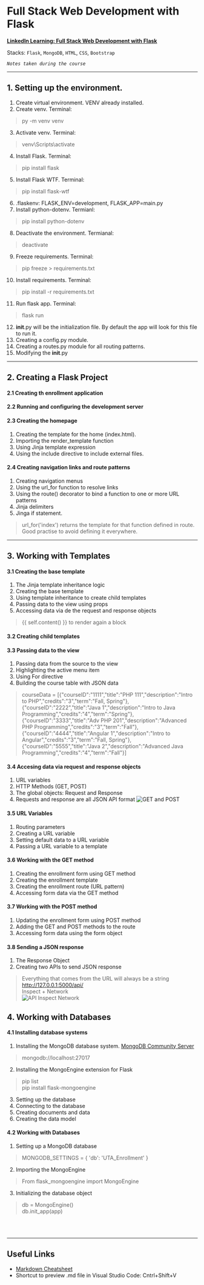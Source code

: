 # Full Stack Web Development with Flask

**[LinkedIn Learning: Full Stack Web Development with Flask](https://www.linkedin.com/learning/full-stack-web-development-with-flask/)**

Stacks: `Flask`, `MongoDB`, `HTML`, `CSS`, `Bootstrap`

*`Notes taken during the course`*

---

## 1. Setting up the environment.
1. Create virtual environment. VENV already installed.
2. Create venv. Terminal: 
> py -m venv venv
3. Activate venv. Terminal: 
> venv\Scripts\activate
4. Install Flask. Terminal: 
> pip install flask 
5. Install Flask WTF. Terminal: 
> pip install flask-wtf
6. .flaskenv: FLASK_ENV=development, FLASK_APP=main.py
7. Install python-dotenv. Termianl: 
> pip install python-dotenv
8. Deactivate the environment. Termianal: 
> deactivate
9. Freeze requirements. Terminal:
> pip freeze > requirements.txt
10. Install requirements. Terminal:
> pip install -r requirements.txt
11. Run flask app. Terminal:
> flask run
12. __init__.py will be the initialization file. By default the app will look for this file to run it.
13. Creating a config.py module.
14. Creating a routes.py module for all routing patterns.
15. Modifying the __init__.py

---

## 2. Creating a Flask Project
#### 2.1 Creating th enrollment application
#### 2.2 Running and configuring the development server
#### 2.3 Creating the homepage
1. Creating the template for the home (index.html).
2. Importing the render_template function
3. Using Jinja template expression
4. Using the include directive to include external files.

#### 2.4 Creating navigation links and route patterns
1. Creating navigation menus
2. Using the url_for function to resolve links
3. Using the route() decorator to bind a function to one or more URL patterns
4. Jinja delimiters
5. Jinga if statement.
> url_for('index') returns the template for that function defined in route. Good practise to avoid defining it everywhere. 

---

## 3. Working with Templates
#### 3.1 Creating the base template
1. The Jinja template inheritance logic
2. Creating the base template
3. Using template inheritance to create child templates
4. Passing data to the view using props
5. Accessing data via de the request and response objects
> {{ self.content() }} to render again a block

#### 3.2 Creating child templates

#### 3.3 Passing data to the view
1. Passing data from the source to the view
2. Highlighting the active menu item
3. Using For directive
4. Building the course table with JSON data
>    courseData = [{"courseID":"1111","title":"PHP 111","description":"Intro to PHP","credits":"3","term":"Fall, Spring"}, {"courseID":"2222","title":"Java 1","description":"Intro to Java Programming","credits":"4","term":"Spring"}, {"courseID":"3333","title":"Adv PHP 201","description":"Advanced PHP Programming","credits":"3","term":"Fall"}, {"courseID":"4444","title":"Angular 1","description":"Intro to Angular","credits":"3","term":"Fall, Spring"}, {"courseID":"5555","title":"Java 2","description":"Advanced Java Programming","credits":"4","term":"Fall"}]

#### 3.4 Accesing data via request and response objects
1. URL variables
2. HTTP Methods (GET, POST)
3. The global objects: Request and Response
4. Requests and response are all JSON API format
![GET and POST](screenshots/GET_POST.png)

#### 3.5 URL Variables
1. Routing parameters
2. Creating a URL variable
3. Setting default data to a URL variable
4. Passing a URL variable to a template

#### 3.6 Working with the GET method
1. Creating the enrollment form using GET method
2. Creating the enrollment template
3. Creating the enrollment route (URL pattern)
4. Accessing form data via the GET method

#### 3.7 Working with the POST method
1. Updating the enrollment form using POST method
2. Adding the GET and POST methods to the route
3. Accessing form data using the form object

#### 3.8 Sending a JSON response
1. The Response Object
2. Creating two APIs to send JSON response
> Everything that comes from the URL will always be a string \
> http://127.0.0.1:5000/api/ \
> Inspect + Network \
> ![API Inspect Network](screenshots/api_inspect_network.png)

## 4. Working with Databases
#### 4.1 Installing database systems
1. Installing the MongoDB database system. [MongoDB Community Server](https://www.mongodb.com/try/download/community)
> mongodb://localhost:27017
2. Installing the MongoEngine extension for Flask
> pip list \
> pip install flask-mongoengine
3. Setting up the database
4. Connecting to the database
5. Creating documents and data
6. Creating the data model

#### 4.2 Working with Databases
1. Setting up a MongoDB database
> MONGODB_SETTINGS = { 'db': 'UTA_Enrollment' }
2. Importing the MongoEngine
> From flask_mongoengine import MongoEngine
3. Initializing the database object
> db = MongoEngine() \
> db.init_app(app)


<br/>
<br/>

---
## Useful Links
- [Markdown Cheatsheet](https://github.com/adam-p/markdown-here/wiki/Markdown-Cheatsheet)
- Shortcut to preview .md file in Visual Studio Code: Cntrl+Shift+V
